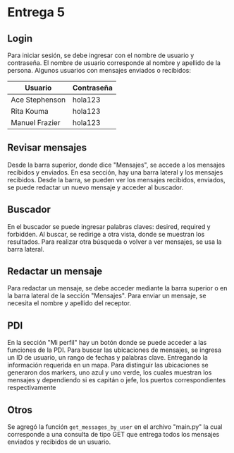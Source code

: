 # Entrega 5

## Login

Para iniciar sesión, se debe ingresar con el nombre de usuario y contraseña. El nombre de usuario corresponde al nombre y apellido de la persona. Algunos usuarios con mensajes enviados o recibidos:

| Usuario         | Contraseña  |
|-----------------|-------------|
| Ace Stephenson  | hola123     |
| Rita Kouma      | hola123     |
| Manuel Frazier  | hola123     |


## Revisar mensajes

Desde la barra superior, donde dice "Mensajes", se accede a los mensajes recibidos y enviados. En esa sección, hay una barra lateral y los mensajes recibidos. Desde la barra, se pueden ver los mensajes recibidos, enviados, se puede redactar un nuevo mensaje y acceder al buscador.

## Buscador

En el buscador se puede ingresar palabras claves: desired, required y forbidden. Al buscar, se redirige a otra vista, donde se muestran los resultados. Para realizar otra búsqueda o volver a ver mensajes, se usa la barra lateral.

## Redactar un mensaje

Para redactar un mensaje, se debe acceder mediante la barra superior o en la barra lateral de la sección "Mensajes". Para enviar un mensaje, se necesita el nombre y apellido del receptor.

## PDI

En la sección "Mi perfil" hay un botón donde se puede acceder a las funciones de la PDI. Para buscar las ubicaciones de mensajes, se ingresa un ID de usuario, un rango de fechas y palabras clave. Entregando la información requerida en un mapa.
Para distinguir las ubicaciones se generaron dos markers, uno azul y uno verde, los cuales muestran los mensajes y dependiendo si es capitán o jefe, los puertos correspondientes respectivamente


## Otros

Se agregó la función ``get_messages_by_user`` en el archivo "main.py" la cual corresponde a una consulta de tipo GET que entrega todos los mensajes enviados y recibidos de un usuario. 

